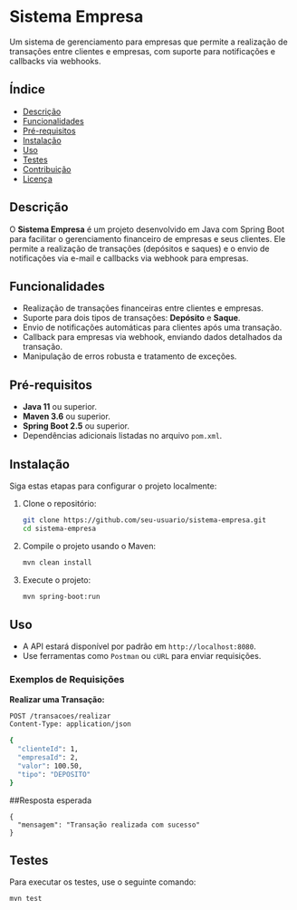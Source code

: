# Sistema Empresa

Um sistema de gerenciamento para empresas que permite a realização de transações entre clientes e empresas, com suporte para notificações e callbacks via webhooks.

## Índice

- [Descrição](#descrição)
- [Funcionalidades](#funcionalidades)
- [Pré-requisitos](#pré-requisitos)
- [Instalação](#instalação)
- [Uso](#uso)
- [Testes](#testes)
- [Contribuição](#contribuição)
- [Licença](#licença)

## Descrição

O **Sistema Empresa** é um projeto desenvolvido em Java com Spring Boot para facilitar o gerenciamento financeiro de empresas e seus clientes. Ele permite a realização de transações (depósitos e saques) e o envio de notificações via e-mail e callbacks via webhook para empresas.

## Funcionalidades

- Realização de transações financeiras entre clientes e empresas.
- Suporte para dois tipos de transações: **Depósito** e **Saque**.
- Envio de notificações automáticas para clientes após uma transação.
- Callback para empresas via webhook, enviando dados detalhados da transação.
- Manipulação de erros robusta e tratamento de exceções.

## Pré-requisitos

- **Java 11** ou superior.
- **Maven 3.6** ou superior.
- **Spring Boot 2.5** ou superior.
- Dependências adicionais listadas no arquivo `pom.xml`.

## Instalação

Siga estas etapas para configurar o projeto localmente:

1. Clone o repositório:
    ```bash
    git clone https://github.com/seu-usuario/sistema-empresa.git
    cd sistema-empresa
    ```

2. Compile o projeto usando o Maven:
    ```bash
    mvn clean install
    ```

3. Execute o projeto:
    ```bash
    mvn spring-boot:run
    ```

## Uso

- A API estará disponível por padrão em `http://localhost:8080`.
- Use ferramentas como `Postman` ou `cURL` para enviar requisições.

### Exemplos de Requisições

**Realizar uma Transação:**

```bash
POST /transacoes/realizar
Content-Type: application/json

{
  "clienteId": 1,
  "empresaId": 2,
  "valor": 100.50,
  "tipo": "DEPOSITO"
}
```

##Resposta esperada 
``` 
{
  "mensagem": "Transação realizada com sucesso"
}

```

## Testes

Para executar os testes, use o seguinte comando:

```bash
mvn test

